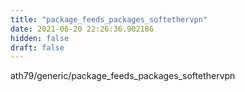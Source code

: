 ```yaml
---
title: "package_feeds_packages_softethervpn"
date: 2021-06-20 22:26:36.902186
hidden: false
draft: false
---
```


ath79/generic/package_feeds_packages_softethervpn

